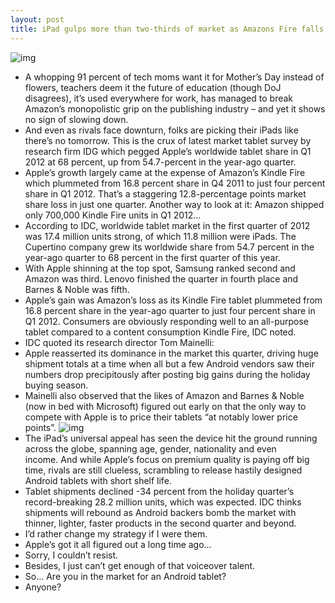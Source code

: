 ```yaml
---
layout: post
title: iPad gulps more than two-thirds of market as Amazons Fire falls from grace
---
```

![img](http://media.idownloadblog.com/wp-content/uploads/2012/05/iPad-3-iPhoto-teaser.jpg)
* A whopping 91 percent of tech moms want it for Mother’s Day instead of flowers, teachers deem it the future of education (though DoJ disagrees), it’s used everywhere for work, has managed to break Amazon’s monopolistic grip on the publishing industry – and yet it shows no sign of slowing down.
* And even as rivals face downturn, folks are picking their iPads like there’s no tomorrow. This is the crux of latest market tablet survey by research firm IDG which pegged Apple’s worldwide tablet share in Q1 2012 at 68 percent, up from 54.7-percent in the year-ago quarter.
* Apple’s growth largely came at the expense of Amazon’s Kindle Fire which plummeted from 16.8 percent share in Q4 2011 to just four percent share in Q1 2012. That’s a staggering 12.8-percentage points market share loss in just one quarter. Another way to look at it: Amazon shipped only 700,000 Kindle Fire units in Q1 2012…
* According to IDC, worldwide tablet market in the first quarter of 2012 was 17.4 million units strong, of which 11.8 million were iPads. The Cupertino company grew its worldwide share from 54.7 percent in the year-ago quarter to 68 percent in the first quarter of this year.
* With Apple shinning at the top spot, Samsung ranked second and Amazon was third. Lenovo finished the quarter in fourth place and Barnes & Noble was fifth.
* Apple’s gain was Amazon’s loss as its Kindle Fire tablet plummeted from 16.8 percent share in the year-ago quarter to just four percent share in Q1 2012. Consumers are obviously responding well to an all-purpose tablet compared to a content consumption Kindle Fire, IDC noted.
* IDC quoted its research director Tom Mainelli:
* Apple reasserted its dominance in the market this quarter, driving huge shipment totals at a time when all but a few Android vendors saw their numbers drop precipitously after posting big gains during the holiday buying season.
* Mainelli also observed that the likes of Amazon and Barnes & Noble (now in bed with Microsoft) figured out early on that the only way to compete with Apple is to price their tablets “at notably lower price points”.
![img](http://media.idownloadblog.com/wp-content/uploads/2012/04/kindle-fire.jpg)
* The iPad’s universal appeal has seen the device hit the ground running across the globe, spanning age, gender, nationality and even income. And while Apple’s focus on premium quality is paying off big time, rivals are still clueless, scrambling to release hastily designed Android tablets with short shelf life.
* Tablet shipments declined -34 percent from the holiday quarter’s record-breaking 28.2 million units, which was expected. IDC thinks shipments will rebound as Android backers bomb the market with thinner, lighter, faster products in the second quarter and beyond.
* I’d rather change my strategy if I were them.
* Apple’s got it all figured out a long time ago…
* Sorry, I couldn’t resist.
* Besides, I just can’t get enough of that voiceover talent.
* So… Are you in the market for an Android tablet?
* Anyone?

